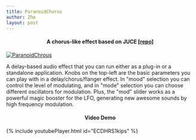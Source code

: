 ```yaml
---
title: ParanoidChorus
author: Zhe
layout: post
---
```

<h4 align="center"><strong>A chorus-like effect based on JUCE <a href="https://github.com/paranoid2droid/ParanoidChrous" target="_blank">[repo]</a></strong></h4>

<a href="https://youtu.be/ECDHRS1kips" target="_blank" class="image featured"><img src="../../../img/paranoidchorus.png" alt="ParanoidChrous" /></a>

A delay-based audio effect that you can run either as a plug-in or a standalone application. Knobs on the top-left are the basic parameters you can play with in a delay/chorus/flanger effect. In "mood" selection you can control the level of modulating, and in "mode" selection you can choose different oscillators for modulation. Plus, the "mod" slider works as a powerful magic booster for the LFO, generating new awesome sounds by high frequency modulation.

<h4 align="center">Video Demo</h4>

{% include youtubePlayer.html id="ECDHRS1kips" %}
